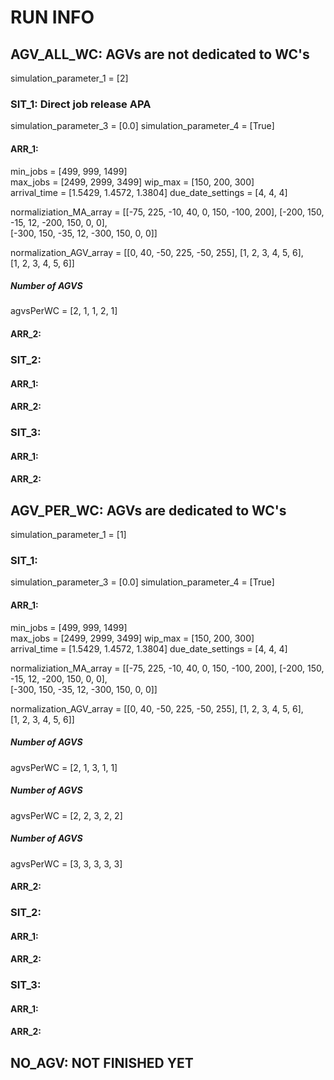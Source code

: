 
# RUN INFO


## AGV_ALL_WC: AGVs are not dedicated to WC's
simulation_parameter_1 = [2]

### SIT_1: Direct job release APA
simulation_parameter_3 = [0.0]
simulation_parameter_4 = [True]

#### ARR_1: 
min_jobs = [499, 999, 1499]  
max_jobs = [2499, 2999, 3499] 
wip_max = [150, 200, 300]  
arrival_time = [1.5429, 1.4572, 1.3804]
due_date_settings = [4, 4, 4]

normaliziation_MA_array =  [[-75, 225, -10, 40, 0, 150, -100, 200],
                            [-200, 150, -15, 12, -200, 150, 0, 0],  
                            [-300, 150, -35, 12, -300, 150, 0, 0]]  

normalization_AGV_array =  [[0, 40, -50, 225, -50, 255],
                            [1, 2, 3, 4, 5, 6],  
                            [1, 2, 3, 4, 5, 6]]  

##### Number of AGVS
agvsPerWC = [2, 1, 1, 2, 1]


#### ARR_2:

### SIT_2:
#### ARR_1:
#### ARR_2:

### SIT_3:
#### ARR_1:
#### ARR_2:

## AGV_PER_WC: AGVs are dedicated to WC's
simulation_parameter_1 = [1]

### SIT_1:
simulation_parameter_3 = [0.0]
simulation_parameter_4 = [True]

#### ARR_1:
min_jobs = [499, 999, 1499]  
max_jobs = [2499, 2999, 3499] 
wip_max = [150, 200, 300]  
arrival_time = [1.5429, 1.4572, 1.3804]
due_date_settings = [4, 4, 4]

normaliziation_MA_array =  [[-75, 225, -10, 40, 0, 150, -100, 200],
                            [-200, 150, -15, 12, -200, 150, 0, 0],  
                            [-300, 150, -35, 12, -300, 150, 0, 0]]  

normalization_AGV_array =  [[0, 40, -50, 225, -50, 255],
                            [1, 2, 3, 4, 5, 6],  
                            [1, 2, 3, 4, 5, 6]] 

##### Number of AGVS
agvsPerWC = [2, 1, 3, 1, 1]

##### Number of AGVS
agvsPerWC = [2, 2, 3, 2, 2]

##### Number of AGVS
agvsPerWC = [3, 3, 3, 3, 3]

#### ARR_2:

### SIT_2:
#### ARR_1:
#### ARR_2:

### SIT_3:
#### ARR_1:
#### ARR_2:


## NO_AGV: NOT FINISHED YET